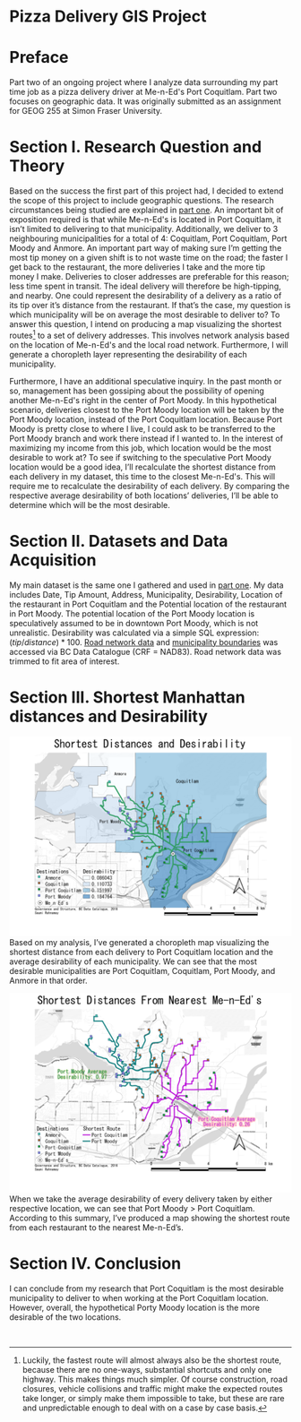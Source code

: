 Pizza Delivery GIS Project
================

# Preface
Part two of an ongoing project where I analyze data surrounding my part time job as a pizza delivery driver at Me-n-Ed's Port Coquitlam. Part two focuses on geographic data. It was originally submitted as an assignment for GEOG 255 at Simon Fraser University. 

# Section I. Research Question and Theory
Based on the success the first part of this project had, I decided to extend the scope of this project to include geographic questions. The research circumstances being studied are explained in [part one](https://github.com/SaumiRah/Portfolio/blob/main/Tip-Maxxing_R.md#section-i-research-question-theory-and-hypotheses). An important bit of exposition required is that while Me-n-Ed's is located in Port Coquitlam, it isn’t limited to delivering to that municipality. Additionally, we deliver to 3 neighbouring municipalities for a total of 4: Coquitlam, Port Coquitlam, Port Moody and Anmore.
An important part way of making sure I’m getting the most tip money on a given shift is to not waste time on the road; the faster I get back to the restaurant, the more deliveries I take and the more tip money I make. Deliveries to closer addresses are preferable for this reason; less time spent in transit. The ideal delivery will therefore be high-tipping, and nearby. One could represent the desirability of a delivery as a ratio of its tip over it’s distance from the restaurant. If that’s the case, my question is which municipality will be on average the most desirable to deliver to?
To answer this question, I intend on producing a map visualizing the shortest routes[^1] to a set of delivery addresses. This involves network analysis based on the location of Me-n-Ed's and the local road network. Furthermore, I will generate a choropleth layer representing the desirability of each municipality.

Furthermore, I have an additional speculative inquiry. In the past month or so, management has been gossiping about the possibility of opening another Me-n-Ed's right in the center of Port Moody. In this hypothetical scenario, deliveries closest to the Port Moody location will be taken by the Port Moody location, instead of the Port Coquitlam location. Because Port Moody is pretty close to where I live, I could ask to be transferred to the Port Moody branch and work there instead if I wanted to. In the interest of maximizing my income from this job, which location would be the most desirable to work at?
To see if switching to the speculative Port Moody location would be a good idea, I’ll recalculate the shortest distance from each delivery in my dataset, this time to the closest Me-n-Ed's. This will require me to recalculate the desirability of each delivery. By comparing the respective average desirability of both locations’ deliveries, I’ll be able to determine which will be the most desirable.
# Section II. Datasets and Data Acquisition
My main dataset is the same one I gathered and used in [part one](https://github.com/SaumiRah/Portfolio/blob/main/Tip-Maxxing_R.md#section-i-research-question-theory-and-hypotheses). My data includes Date, Tip Amount, Address, Municipality, Desirability, Location of the restaurant in Port Coquitlam and the Potential location of the restaurant in Port Moody. The potential location of the Port Moody location is speculatively assumed to be in downtown Port Moody, which is not unrealistic. Desirability was calculated via a simple SQL expression: $(tip/distance)*100$.
[Road network data](https://catalogue.data.gov.bc.ca/dataset/bb060417-b6e6-4548-b837-f9060d94743e) and [municipality boundaries](https://catalogue.data.gov.bc.ca/dataset/e3c3c580-996a-4668-8bc5-6aa7c7dc4932) was accessed via BC Data Catalogue (CRF = NAD83). Road network data was trimmed to fit area of interest.
# Section III. Shortest Manhattan distances and Desirability

![](Pizza-Delivery-Part-2/Desirability%20Choropleth.png)<!-- -->
Based on my analysis, I’ve generated a choropleth map visualizing the shortest distance from each delivery to Port Coquitlam location and the average desirability of each municipality. We can see that the most desirable municipalities are Port Coquitlam, Coquitlam, Port Moody, and Anmore in that order. 

![](Pizza-Delivery-Part-2/Q2.png)<!-- -->
When we take the average desirability of every delivery taken by either respective location, we can see that Port Moody > Port Coquitlam. According to this summary, I’ve produced a map showing the shortest route from each restaurant to the nearest Me-n-Ed’s.

# Section IV. Conclusion
I can conclude from my research that Port Coquitlam is the most desirable municipality to deliver to when working at the Port Coquitlam location. However, overall, the hypothetical Porty Moody location is the more desirable of the two locations.

 
[^1]:  Luckily, the fastest route will almost always also be the shortest route, because there are no one-ways, substantial shortcuts and only one highway. This makes things much simpler. Of course construction, road closures, vehicle collisions and traffic might make the expected routes take longer, or simply make them impossible to take, but these are rare and unpredictable enough to deal with on a case by case basis.

